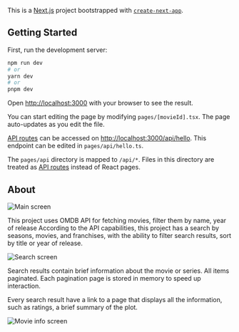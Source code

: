This is a [Next.js](https://nextjs.org/) project bootstrapped with [`create-next-app`](https://github.com/vercel/next.js/tree/canary/packages/create-next-app).

## Getting Started

First, run the development server:

```bash
npm run dev
# or
yarn dev
# or
pnpm dev
```

Open [http://localhost:3000](http://localhost:3000) with your browser to see the result.

You can start editing the page by modifying `pages/[movieId].tsx`. The page auto-updates as you edit the file.

[API routes](https://nextjs.org/docs/api-routes/introduction) can be accessed on [http://localhost:3000/api/hello](http://localhost:3000/api/hello). This endpoint can be edited in `pages/api/hello.ts`.

The `pages/api` directory is mapped to `/api/*`. Files in this directory are treated as [API routes](https://nextjs.org/docs/api-routes/introduction) instead of React pages.

## About

![Main screen](https://i.imgur.com/IcD77kv.png)

This project uses OMDB API for fetching movies, filter them by name, year of release
According to the API capabilities, this project has a search by seasons, movies, and franchises, with the ability to filter search results, sort by title or year of release.

![Search screen](https://i.imgur.com/gTmVOgI.png)

Search results contain brief information about the movie or series. All items paginated. Each pagination page is stored in memory to speed up interaction. 

Every search result have a link to a page that displays all the information, such as ratings, a brief summary of the plot.

![Movie info screen](https://i.imgur.com/vHNvutB.png)


